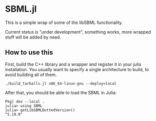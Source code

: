 # SBML.jl

This is a simple wrap of some of the libSBML functionality.

Current status is "under development", something works, more wrapped stuff will
be added by need.

## How to use this

First, build the C++ library and a wrapper and register it in your julia
installation. You usually want to specify a single architecture to build, to
avoid building all of them.
```
./build_tarballs.jl x86_64-linux-gnu --deploy=local 
```

After that, you should be able to load the SBML in Julia:
```
Pkg] dev --local .
julia> using SBML
julia> getLibSBMLDottedVersion()
"5.19.0"
```
